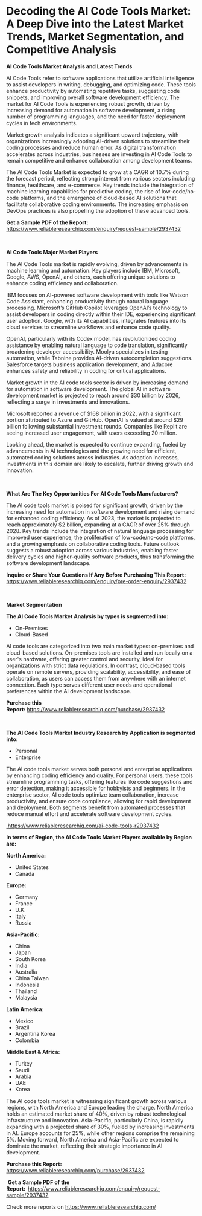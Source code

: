 <p><h1>Decoding the AI Code Tools Market: A Deep Dive into the Latest Market Trends, Market Segmentation, and Competitive Analysis</h1></p><p><strong>AI Code Tools Market Analysis and Latest Trends</strong></p>
<p><p>AI Code Tools refer to software applications that utilize artificial intelligence to assist developers in writing, debugging, and optimizing code. These tools enhance productivity by automating repetitive tasks, suggesting code snippets, and improving overall software development efficiency. The market for AI Code Tools is experiencing robust growth, driven by increasing demand for automation in software development, a rising number of programming languages, and the need for faster deployment cycles in tech environments.</p><p>Market growth analysis indicates a significant upward trajectory, with organizations increasingly adopting AI-driven solutions to streamline their coding processes and reduce human error. As digital transformation accelerates across industries, businesses are investing in AI Code Tools to remain competitive and enhance collaboration among development teams.</p><p>The AI Code Tools Market is expected to grow at a CAGR of 10.7% during the forecast period, reflecting strong interest from various sectors including finance, healthcare, and e-commerce. Key trends include the integration of machine learning capabilities for predictive coding, the rise of low-code/no-code platforms, and the emergence of cloud-based AI solutions that facilitate collaborative coding environments. The increasing emphasis on DevOps practices is also propelling the adoption of these advanced tools.</p></p>
<p><strong>Get a Sample PDF of the Report:&nbsp;</strong> <a href="https://www.reliableresearchiq.com/enquiry/request-sample/2937432?utm_campaign=2291&utm_medium=2&utm_source=Github&utm_content=ia&utm_term=14032025&utm_id=ai-code-tools">https://www.reliableresearchiq.com/enquiry/request-sample/2937432</a></p>
<p>&nbsp;</p>
<p><strong>AI Code Tools Major Market Players</strong></p>
<p><p>The AI Code Tools market is rapidly evolving, driven by advancements in machine learning and automation. Key players include IBM, Microsoft, Google, AWS, OpenAI, and others, each offering unique solutions to enhance coding efficiency and collaboration.</p><p>IBM focuses on AI-powered software development with tools like Watson Code Assistant, enhancing productivity through natural language processing. Microsoft’s GitHub Copilot leverages OpenAI’s technology to assist developers in coding directly within their IDE, experiencing significant user adoption. Google, with its AI capabilities, integrates features into its cloud services to streamline workflows and enhance code quality.</p><p>OpenAI, particularly with its Codex model, has revolutionized coding assistance by enabling natural language to code translation, significantly broadening developer accessibility. Moolya specializes in testing automation, while Tabnine provides AI-driven autocompletion suggestions. Salesforce targets business application development, and Adacore enhances safety and reliability in coding for critical applications.</p><p>Market growth in the AI code tools sector is driven by increasing demand for automation in software development. The global AI in software development market is projected to reach around $30 billion by 2026, reflecting a surge in investments and innovations.</p><p>Microsoft reported a revenue of $168 billion in 2022, with a significant portion attributed to Azure and GitHub. OpenAI is valued at around $29 billion following substantial investment rounds. Companies like Replit are seeing increased user engagement, with users exceeding 20 million. </p><p>Looking ahead, the market is expected to continue expanding, fueled by advancements in AI technologies and the growing need for efficient, automated coding solutions across industries. As adoption increases, investments in this domain are likely to escalate, further driving growth and innovation.</p></p>
<p>&nbsp;</p>
<p><strong>What Are The Key Opportunities For AI Code Tools Manufacturers?</strong></p>
<p><p>The AI code tools market is poised for significant growth, driven by the increasing need for automation in software development and rising demand for enhanced coding efficiency. As of 2023, the market is projected to reach approximately $2 billion, expanding at a CAGR of over 25% through 2028. Key trends include the integration of natural language processing for improved user experience, the proliferation of low-code/no-code platforms, and a growing emphasis on collaborative coding tools. Future outlook suggests a robust adoption across various industries, enabling faster delivery cycles and higher-quality software products, thus transforming the software development landscape.</p></p>
<p><strong>Inquire or Share Your Questions If Any Before Purchasing This Report:</strong> <a href="https://www.reliableresearchiq.com/enquiry/pre-order-enquiry/2937432?utm_campaign=2291&utm_medium=2&utm_source=Github&utm_content=ia&utm_term=14032025&utm_id=ai-code-tools">https://www.reliableresearchiq.com/enquiry/pre-order-enquiry/2937432</a></p>
<p>&nbsp;</p>
<p><strong>Market Segmentation</strong></p>
<p><strong>The AI Code Tools Market Analysis by types is segmented into:</strong></p>
<p><ul><li>On-Premises</li><li>Cloud-Based</li></ul></p>
<p><p>AI code tools are categorized into two main market types: on-premises and cloud-based solutions. On-premises tools are installed and run locally on a user's hardware, offering greater control and security, ideal for organizations with strict data regulations. In contrast, cloud-based tools operate on remote servers, providing scalability, accessibility, and ease of collaboration, as users can access them from anywhere with an internet connection. Each type serves different user needs and operational preferences within the AI development landscape.</p></p>
<p><strong>Purchase this Report:&nbsp;</strong><a href="https://www.reliableresearchiq.com/purchase/2937432?utm_campaign=2291&utm_medium=2&utm_source=Github&utm_content=ia&utm_term=14032025&utm_id=ai-code-tools">https://www.reliableresearchiq.com/purchase/2937432</a></p>
<p>&nbsp;</p>
<p><strong>The AI Code Tools Market Industry Research by Application is segmented into:</strong></p>
<p><ul><li>Personal</li><li>Enterprise</li></ul></p>
<p><p>The AI code tools market serves both personal and enterprise applications by enhancing coding efficiency and quality. For personal users, these tools streamline programming tasks, offering features like code suggestions and error detection, making it accessible for hobbyists and beginners. In the enterprise sector, AI code tools optimize team collaboration, increase productivity, and ensure code compliance, allowing for rapid development and deployment. Both segments benefit from automated processes that reduce manual effort and accelerate software development cycles.</p></p>
<p><a href="https://www.reliableresearchiq.com/ai-code-tools-r2937432?utm_campaign=2291&utm_medium=2&utm_source=Github&utm_content=ia&utm_term=14032025&utm_id=ai-code-tools">&nbsp;https://www.reliableresearchiq.com/ai-code-tools-r2937432</a></p>
<p><strong>In terms of Region, the AI Code Tools Market Players available by Region are:</strong></p>
<p>
    <p> <strong> North America: </strong>
        <ul>
            <li>United States</li>
            <li>Canada</li>
        </ul>
        </p> 
    <p> <strong> Europe: </strong>
        <ul>
            <li>Germany</li>
            <li>France</li>
            <li>U.K.</li>
            <li>Italy</li>
            <li>Russia</li>
        </ul>
        </p> 
    <p> <strong> Asia-Pacific: </strong>
        <ul>
            <li>China</li>
            <li>Japan</li>
            <li>South Korea</li>
            <li>India</li>
            <li>Australia</li>
            <li>China Taiwan</li>
            <li>Indonesia</li>
            <li>Thailand</li>
            <li>Malaysia</li>
        </ul>
        </p> 
    <p> <strong> Latin America: </strong>
        <ul>
            <li>Mexico</li>
            <li>Brazil</li>
            <li>Argentina Korea</li>
            <li>Colombia</li>
        </ul>
        </p> 
    <p> <strong> Middle East & Africa: </strong>
        <ul>
            <li>Turkey</li>
            <li>Saudi</li>
            <li>Arabia</li>
            <li>UAE</li>
            <li>Korea</li>
        </ul>
    </p>
    </p>
<p><p>The AI code tools market is witnessing significant growth across various regions, with North America and Europe leading the charge. North America holds an estimated market share of 40%, driven by robust technological infrastructure and innovation. Asia-Pacific, particularly China, is rapidly expanding with a projected share of 30%, fueled by increasing investments in AI. Europe accounts for 25%, while other regions comprise the remaining 5%. Moving forward, North America and Asia-Pacific are expected to dominate the market, reflecting their strategic importance in AI development.</p></p>
<p><strong>Purchase this Report: </strong><a href="https://www.reliableresearchiq.com/purchase/2937432?utm_campaign=2291&utm_medium=2&utm_source=Github&utm_content=ia&utm_term=14032025&utm_id=ai-code-tools">https://www.reliableresearchiq.com/purchase/2937432</a></p>
<p>&nbsp;<strong>Get a Sample PDF of the Report:&nbsp;&nbsp;</strong><a href="https://www.reliableresearchiq.com/enquiry/request-sample/2937432?utm_campaign=2291&utm_medium=2&utm_source=Github&utm_content=ia&utm_term=14032025&utm_id=ai-code-tools">https://www.reliableresearchiq.com/enquiry/request-sample/2937432</a></p>
<p><strong></strong></p>
<p>Check more reports on <a href="https://www.reliableresearchiq.com/?utm_campaign=2291&utm_medium=2&utm_source=Github&utm_content=ia&utm_term=14032025&utm_id=ai-code-tools">https://www.reliableresearchiq.com/</a></p>